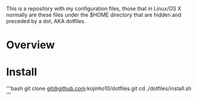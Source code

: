 This is a repository with my configuration files, those that in Linux/OS X normally are these files under the $HOME directory that are hidden and preceded by a dot, AKA dotfiles.

# Overview

# Install

'''bash
git clone git@github.com:kojinho10/dotfiles.git
cd
./dotfiles/install.sh
'''


